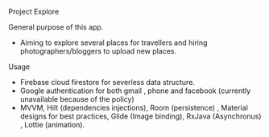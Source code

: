 Project Explore

General purpose of this app.
- Aiming to explore several places for travellers and hiring photographers/bloggers to upload new places.

Usage 
- Firebase cloud firestore for severless data structure.
- Google authentication for both gmail , phone and facebook (currently unavailable because of the policy)
- MVVM, Hilt (dependencies injections), Room (persistence) , Material designs for best practices, Glide (Image binding), RxJava (Asynchronus) , Lottie (animation).

